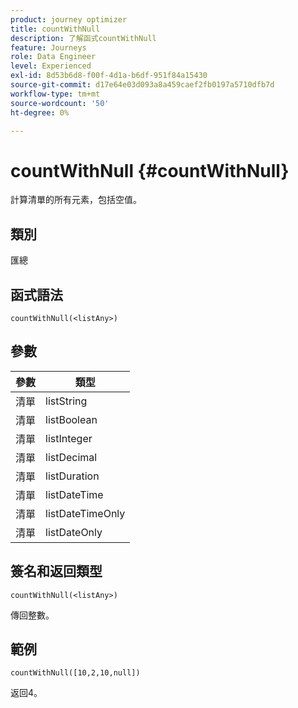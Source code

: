 ```yaml
---
product: journey optimizer
title: countWithNull
description: 了解函式countWithNull
feature: Journeys
role: Data Engineer
level: Experienced
exl-id: 8d53b6d8-f00f-4d1a-b6df-951f84a15430
source-git-commit: d17e64e03d093a8a459caef2fb0197a5710dfb7d
workflow-type: tm+mt
source-wordcount: '50'
ht-degree: 0%

---
```


# countWithNull {#countWithNull}

計算清單的所有元素，包括空值。

## 類別

匯總

## 函式語法

`countWithNull(<listAny>)`

## 參數

| 參數 | 類型 |
|-----------|------------------|
| 清單 | listString |
| 清單 | listBoolean |
| 清單 | listInteger |
| 清單 | listDecimal |
| 清單 | listDuration |
| 清單 | listDateTime |
| 清單 | listDateTimeOnly |
| 清單 | listDateOnly |

## 簽名和返回類型

`countWithNull(<listAny>)`

傳回整數。

## 範例

`countWithNull([10,2,10,null])`

返回4。
